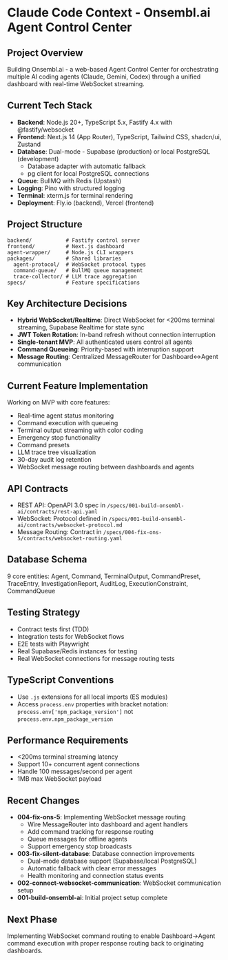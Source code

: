 # Claude Code Context - Onsembl.ai Agent Control Center

## Project Overview
Building Onsembl.ai - a web-based Agent Control Center for orchestrating multiple AI coding agents (Claude, Gemini, Codex) through a unified dashboard with real-time WebSocket streaming.

## Current Tech Stack
- **Backend**: Node.js 20+, TypeScript 5.x, Fastify 4.x with @fastify/websocket
- **Frontend**: Next.js 14 (App Router), TypeScript, Tailwind CSS, shadcn/ui, Zustand
- **Database**: Dual-mode - Supabase (production) or local PostgreSQL (development)
  - Database adapter with automatic fallback
  - pg client for local PostgreSQL connections
- **Queue**: BullMQ with Redis (Upstash)
- **Logging**: Pino with structured logging
- **Terminal**: xterm.js for terminal rendering
- **Deployment**: Fly.io (backend), Vercel (frontend)

## Project Structure
```
backend/           # Fastify control server
frontend/          # Next.js dashboard
agent-wrapper/     # Node.js CLI wrappers
packages/          # Shared libraries
  agent-protocol/  # WebSocket protocol types
  command-queue/   # BullMQ queue management
  trace-collector/ # LLM trace aggregation
specs/             # Feature specifications
```

## Key Architecture Decisions
- **Hybrid WebSocket/Realtime**: Direct WebSocket for <200ms terminal streaming, Supabase Realtime for state sync
- **JWT Token Rotation**: In-band refresh without connection interruption
- **Single-tenant MVP**: All authenticated users control all agents
- **Command Queueing**: Priority-based with interruption support
- **Message Routing**: Centralized MessageRouter for Dashboard↔Agent communication

## Current Feature Implementation
Working on MVP with core features:
- Real-time agent status monitoring
- Command execution with queueing
- Terminal output streaming with color coding
- Emergency stop functionality
- Command presets
- LLM trace tree visualization
- 30-day audit log retention
- WebSocket message routing between dashboards and agents

## API Contracts
- REST API: OpenAPI 3.0 spec in `/specs/001-build-onsembl-ai/contracts/rest-api.yaml`
- WebSocket: Protocol defined in `/specs/001-build-onsembl-ai/contracts/websocket-protocol.md`
- Message Routing: Contract in `/specs/004-fix-ons-5/contracts/websocket-routing.yaml`

## Database Schema
9 core entities: Agent, Command, TerminalOutput, CommandPreset, TraceEntry, InvestigationReport, AuditLog, ExecutionConstraint, CommandQueue

## Testing Strategy
- Contract tests first (TDD)
- Integration tests for WebSocket flows
- E2E tests with Playwright
- Real Supabase/Redis instances for testing
- Real WebSocket connections for message routing tests

## TypeScript Conventions
- Use `.js` extensions for all local imports (ES modules)
- Access `process.env` properties with bracket notation: `process.env['npm_package_version']` not `process.env.npm_package_version`

## Performance Requirements
- <200ms terminal streaming latency
- Support 10+ concurrent agent connections
- Handle 100 messages/second per agent
- 1MB max WebSocket payload

## Recent Changes
- **004-fix-ons-5**: Implementing WebSocket message routing
  - Wire MessageRouter into dashboard and agent handlers
  - Add command tracking for response routing
  - Queue messages for offline agents
  - Support emergency stop broadcasts
- **003-fix-silent-database**: Database connection improvements
  - Dual-mode database support (Supabase/local PostgreSQL)
  - Automatic fallback with clear error messages
  - Health monitoring and connection status events
- **002-connect-websocket-communication**: WebSocket communication setup
- **001-build-onsembl-ai**: Initial project setup complete

## Next Phase
Implementing WebSocket command routing to enable Dashboard→Agent command execution with proper response routing back to originating dashboards.